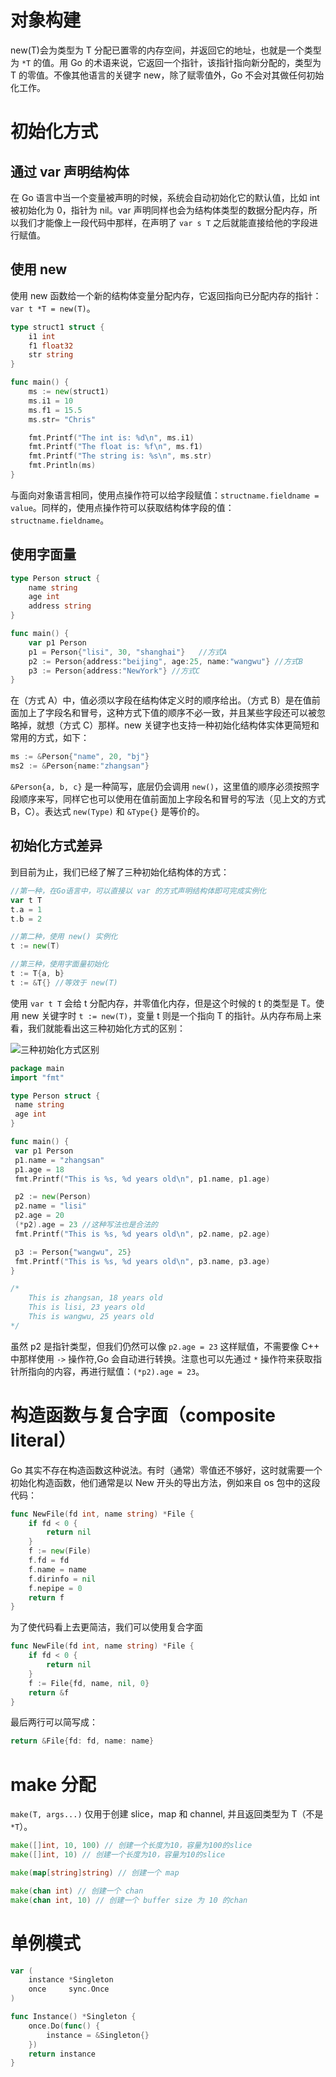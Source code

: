 # 对象构建

new(T)会为类型为 T 分配已置零的内存空间，并返回它的地址，也就是一个类型为 `*T` 的值。用 Go 的术语来说，它返回一个指针，该指针指向新分配的，类型为 T 的零值。不像其他语言的关键字 new，除了赋零值外，Go 不会对其做任何初始化工作。

# 初始化方式

## 通过 var 声明结构体

在 Go 语言中当一个变量被声明的时候，系统会自动初始化它的默认值，比如 int 被初始化为 0，指针为 nil。var 声明同样也会为结构体类型的数据分配内存，所以我们才能像上一段代码中那样，在声明了 `var s T` 之后就能直接给他的字段进行赋值。

## 使用 new

使用 new 函数给一个新的结构体变量分配内存，它返回指向已分配内存的指针：`var t *T = new(T)`。

```go
type struct1 struct {
    i1 int
    f1 float32
    str string
}

func main() {
    ms := new(struct1)
    ms.i1 = 10
    ms.f1 = 15.5
    ms.str= "Chris"

    fmt.Printf("The int is: %d\n", ms.i1)
    fmt.Printf("The float is: %f\n", ms.f1)
    fmt.Printf("The string is: %s\n", ms.str)
    fmt.Println(ms)
}
```

与面向对象语言相同，使用点操作符可以给字段赋值：`structname.fieldname = value`。同样的，使用点操作符可以获取结构体字段的值：`structname.fieldname`。

## 使用字面量

```go
type Person struct {
    name string
    age int
    address string
}

func main() {
    var p1 Person
    p1 = Person{"lisi", 30, "shanghai"}   //方式A
    p2 := Person{address:"beijing", age:25, name:"wangwu"} //方式B
    p3 := Person{address:"NewYork"} //方式C
}
```

在（方式 A）中，值必须以字段在结构体定义时的顺序给出。（方式 B）是在值前面加上了字段名和冒号，这种方式下值的顺序不必一致，并且某些字段还可以被忽略掉，就想（方式 C）那样。new 关键字也支持一种初始化结构体实体更简短和常用的方式，如下：

```go
ms := &Person{"name", 20, "bj"}
ms2 := &Person{name:"zhangsan"}
```

`&Person{a, b, c}` 是一种简写，底层仍会调用 `new()`，这里值的顺序必须按照字段顺序来写，同样它也可以使用在值前面加上字段名和冒号的写法（见上文的方式 B，C）。表达式 `new(Type)` 和 `&Type{}` 是等价的。

## 初始化方式差异

到目前为止，我们已经了解了三种初始化结构体的方式：

```go
//第一种，在Go语言中，可以直接以 var 的方式声明结构体即可完成实例化
var t T
t.a = 1
t.b = 2

//第二种，使用 new() 实例化
t := new(T)

//第三种，使用字面量初始化
t := T{a, b}
t := &T{} //等效于 new(T)
```

使用 `var t T` 会给 t 分配内存，并零值化内存，但是这个时候的 t 的类型是 T。使用 new 关键字时 `t := new(T)`，变量 t 则是一个指向 T 的指针。从内存布局上来看，我们就能看出这三种初始化方式的区别：

![三种初始化方式区别](https://s2.ax1x.com/2019/11/30/QZlfw6.png)

```go
package main
import "fmt"

type Person struct {
 name string
 age int
}

func main() {
 var p1 Person
 p1.name = "zhangsan"
 p1.age = 18
 fmt.Printf("This is %s, %d years old\n", p1.name, p1.age)

 p2 := new(Person)
 p2.name = "lisi"
 p2.age = 20
 (*p2).age = 23 //这种写法也是合法的
 fmt.Printf("This is %s, %d years old\n", p2.name, p2.age)

 p3 := Person{"wangwu", 25}
 fmt.Printf("This is %s, %d years old\n", p3.name, p3.age)
}

/*
	This is zhangsan, 18 years old
	This is lisi, 23 years old
	This is wangwu, 25 years old
*/
```

虽然 p2 是指针类型，但我们仍然可以像 `p2.age = 23` 这样赋值，不需要像 C++ 中那样使用 `->` 操作符,Go 会自动进行转换。注意也可以先通过 `*` 操作符来获取指针所指向的内容，再进行赋值：`(*p2).age = 23`。

# 构造函数与复合字面（composite literal）

Go 其实不存在构造函数这种说法。有时（通常）零值还不够好，这时就需要一个初始化构造函数，他们通常是以 New 开头的导出方法，例如来自 os 包中的这段代码：

```go
func NewFile(fd int, name string) *File {
	if fd < 0 {
		return nil
	}
	f := new(File)
	f.fd = fd
	f.name = name
	f.dirinfo = nil
	f.nepipe = 0
	return f
}
```

为了使代码看上去更简洁，我们可以使用复合字面

```go
func NewFile(fd int, name string) *File {
    if fd < 0 {
        return nil
    }
    f := File{fd, name, nil, 0}
    return &f
}
```

最后两行可以简写成：

```go
return &File{fd: fd, name: name}
```

# make 分配

`make(T, args...)` 仅用于创建 slice，map 和 channel, 并且返回类型为 T（不是 `*T`）。

```go
make([]int, 10, 100) // 创建一个长度为10，容量为100的slice
make([]int, 10) // 创建一个长度为10，容量为10的slice

make(map[string]string) // 创建一个 map

make(chan int) // 创建一个 chan
make(chan int, 10) // 创建一个 buffer size 为 10 的chan
```

# 单例模式

```go
var (
	instance *Singleton
	once     sync.Once
)

func Instance() *Singleton {
	once.Do(func() {
		instance = &Singleton{}
	})
	return instance
}
```
